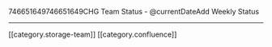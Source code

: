 746651649746651649CHG Team Status - @currentDateAdd Weekly Status



*****

[[category.storage-team]] 
[[category.confluence]] 
